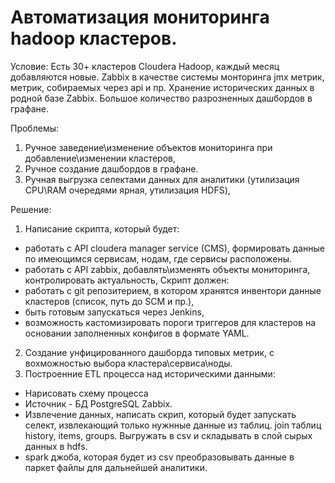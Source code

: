 # Автоматизация мониторинга hadoop кластеров.
Условие:
Есть 30+ кластеров Cloudera Hadoop, каждый месяц добавляются новые.
Zabbix в качестве системы монторинга jmx метрик, метрик, собираемых через api и пр.
Хранение исторических данных в родной базе Zabbix.
Большое количество разрозненных дашбордов в графане.

Проблемы:
1. Ручное заведение\изменение объектов мониторинга при добавление\изменении кластеров,
2. Ручное создание дашбордов в графане.
3. Ручная выгрузка селектами данных для аналитики (утилизация CPU\RAM очередями ярная, утилизация HDFS),

Решение:
1. Написание скрипта, который будет:
- работать с API cloudera manager service (CMS), формировать данные по имеющимся сервисам, нодам, где сервисы расположены.
- работать с API zabbix, добавлять\изменять объекты мониторинга, контролировать актуальность,
Скрипт должен:
- работать с git репозитерием, в котором хранятся инвентори данные кластеров (список, путь до SCM и пр.),
- быть готовым запускаться через Jenkins,
- возможность кастомизировать пороги триггеров для кластеров на основании заполненных конфигов в формате YAML.
2. Создание унфицированного дашборда типовых метрик, с вохможностью выбора кластера\сервиса\ноды.
3. Построенние ETL процесса над историческими данными:
- Нарисовать схему процесса 
- Источник - БД PostgreSQL Zabbix.
- Извлечение данных, написать скрип, который будет запускать селект, извлекающий только нужнные данные из таблиц. join таблиц history, items, groups. Выгружать в csv и складывать в слой сырых данных в hdfs.
- spark джоба, которая будет из csv преобразовывать данные в паркет файлы для дальнейшей аналитики.
